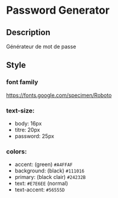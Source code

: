 # Password Generator

## Description
Générateur de mot de passe

## Style

### font family
https://fonts.google.com/specimen/Roboto

### text-size: 
- body: 16px
- titre: 20px
- password: 25px

### colors:
- accent: (green) ```#A4FFAF```
- background: (black) ```#111016```
- primary: (black clair) ```#24232B```
- text: ```#E7E6EE``` (normal)
- text-accent: ```#56555D```